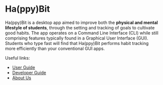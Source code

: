 # Ha(ppy)Bit

Ha(ppy)Bit is a desktop app aimed to improve both the **physical and mental lifestyle of students**,
through the setting and tracking of goals to cultivate good habits.
The app operates on a Command Line Interface (CLI) while still
comprising features typically found in a Graphical User Interface (GUI).
Students who type fast will find that Ha(ppy)Bit performs habit tracking more efficiently than your
conventional GUI apps.

Useful links:
* [User Guide](UserGuide.md)
* [Developer Guide](DeveloperGuide.md)
* [About Us](AboutUs.md)
